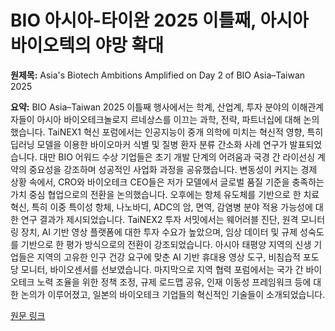 # BIO 아시아-타이완 2025 이틀째, 아시아 바이오텍의 야망 확대

**원제목:** Asia's Biotech Ambitions Amplified on Day 2 of BIO Asia–Taiwan 2025

**요약:** BIO Asia–Taiwan 2025 이틀째 행사에서는 학계, 산업계, 투자 분야의 이해관계자들이 아시아 바이오테크놀로지 르네상스를 이끄는 과학, 전략, 파트너십에 대해 논의했습니다.  TaiNEX1 혁신 포럼에서는 인공지능이 중개 의학에 미치는 혁신적 영향, 특히 딥러닝 모델을 이용한 바이오마커 식별 및 질병 환자 분류 간소화 사례 연구가 발표되었습니다.  대만 BIO 어워드 수상 기업들은 초기 개발 단계의 어려움과 국경 간 라이선싱 계약의 중요성을 강조하며 성공적인 사업화 과정을 공유했습니다.  변동성이 커지는 경제 상황 속에서, CRO와 바이오테크 CEO들은 저가 모델에서 글로벌 품질 기준을 충족하는 가치 중심 협업으로의 전환을 논의했습니다.  오후에는 항체 유도체를 기반으로 한 치료 혁신, 특히 이중 특이성 항체, 나노바디, ADC의 암, 면역, 감염병 분야 적용 가능성에 대한 연구 결과가 제시되었습니다.  TaiNEX2 투자 서밋에서는 웨어러블 진단, 원격 모니터링 장치, AI 기반 영상 플랫폼에 대한 투자 수요가 높았으며,  임상 데이터 및 규제 성숙도를 기반으로 한 평가 방식으로의 전환이 강조되었습니다.  아시아 태평양 지역의 신생 기업들은 지역의 고유한 인구 건강 요구에 맞춘 AI 기반 휴대용 영상 도구, 비침습적 포도당 모니터, 바이오센서를 선보였습니다.  마지막으로 지역 협력 포럼에서는 국가 간 바이오테크 노력 조율을 위한 정책 조정, 규제 로드맵 공유, 인재 이동성 프레임워크 등에 대한 논의가 이루어졌고, 일본의 바이오테크 기업들의 혁신적인 기술들이 소개되었습니다.

[원문 링크](https://www.biospectrumasia.com/news/26/26404/asias-biotech-ambitions-amplified-on-day-2-of-bio-asiataiwan-2025.html)
